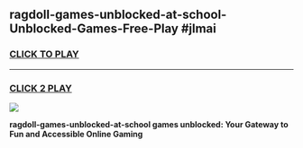 
## ragdoll-games-unblocked-at-school-Unblocked-Games-Free-Play #jlmai
<h3>
<a href="https://us.freeplayer.one?title=ragdoll-games-unblocked-at-school&ref=9M">CLICK TO PLAY</a></h3>
<hr>

<h3>
<a href="https://us.freeplayer.one?title=ragdoll-games-unblocked-at-school&ref=9M">CLICK 2 PLAY</a>
  
</h3>

<a href="https://us.freeplayer.one?title=ragdoll-games-unblocked-at-school&ref=9M"><img src="https://clearcache.store/games.png"></a>


**ragdoll-games-unblocked-at-school games unblocked: Your Gateway to Fun and Accessible Online Gaming**
